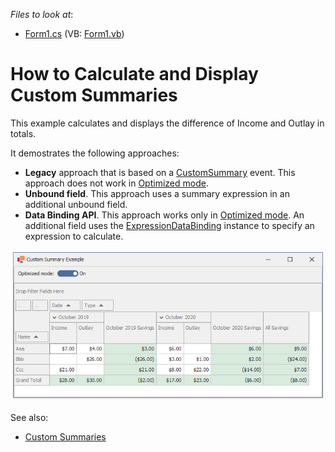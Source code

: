 <!-- default file list -->
*Files to look at*:

* [Form1.cs](./CS/PivotGridCustomSummaryExample/Form1.cs) (VB: [Form1.vb](./VB/PivotGridCustomSummaryExample/Form1.vb))
<!-- default file list end -->
#  How to Calculate and Display Custom Summaries


This example calculates and displays the difference of Income and Outlay in totals.

It demostrates the following approaches:

* **Legacy** approach that is based on a [CustomSummary](https://docs.devexpress.com/WindowsForms/DevExpress.XtraPivotGrid.PivotGridControl.CustomSummary) event. This approach does not work in [Optimized mode](https://docs.devexpress.com/CoreLibraries/401367).
* **Unbound field**. This approach uses a summary expression in an additional unbound field.
* **Data Binding API**. This approach works only in [Optimized mode](https://docs.devexpress.com/CoreLibraries/401367). An additional field uses the [ExpressionDataBinding](https://docs.devexpress.com/WindowsForms/DevExpress.XtraPivotGrid.ExpressionDataBinding) instance to specify an expression to calculate.


![](/images/screenshot.png)

See also:
* [Custom Summaries](https://docs.devexpress.com/WindowsForms/9391)